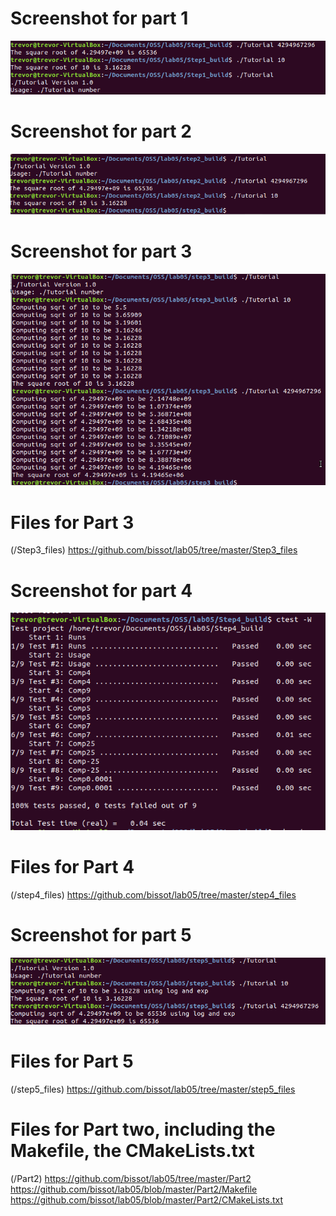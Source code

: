 # Screenshot for part 1
![part1](/ss/part1.png)

# Screenshot for part 2
![part1](/ss/part2.png)

# Screenshot for part 3
![part1](/ss/part3.png)

# Files for Part 3 
(/Step3_files)
https://github.com/bissot/lab05/tree/master/Step3_files 

# Screenshot for part 4
![part1](/ss/part4.png)

# Files for Part 4 
(/step4_files)
https://github.com/bissot/lab05/tree/master/step4_files 

# Screenshot for part 5
![part1](/ss/part5.png)

# Files for Part 5 
(/step5_files)
https://github.com/bissot/lab05/tree/master/step5_files 

# Files for Part two, including the Makefile, the CMakeLists.txt
(/Part2)
https://github.com/bissot/lab05/tree/master/Part2 
https://github.com/bissot/lab05/blob/master/Part2/Makefile
https://github.com/bissot/lab05/blob/master/Part2/CMakeLists.txt

